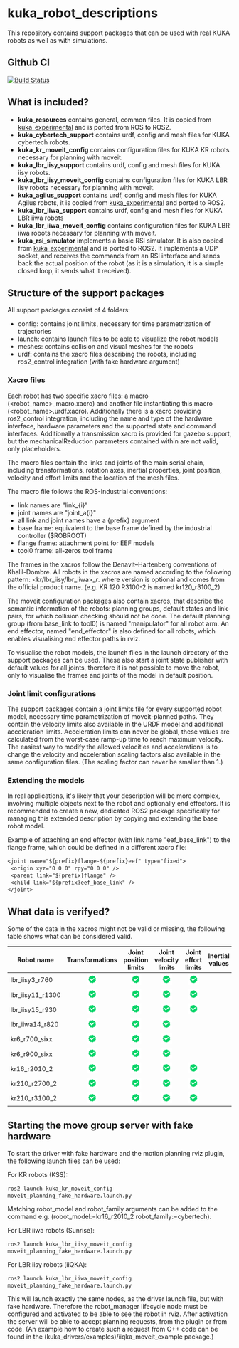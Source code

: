 # kuka_robot_descriptions

This repository contains support packages that can be used with real KUKA robots as well as with simulations.

Github CI
------------
[![Build Status](https://github.com/kroshu/kuka_robot_descriptions/workflows/CI/badge.svg?branch=main)](https://github.com/kroshu/kuka_robot_descriptions/actions)

## What is included?

- **kuka_resources** contains general, common files. It is copied from [kuka_experimental](https://github.com/ros-industrial/kuka_experimental) and is ported from ROS to ROS2.
- **kuka_cybertech_support** contains urdf, config and mesh files for KUKA cybertech robots.
- **kuka_kr_moveit_config** contains configuration files for KUKA KR robots necessary for planning with moveit.
- **kuka_lbr_iisy_support** contains urdf, config and mesh files for KUKA iisy robots.
- **kuka_lbr_iisy_moveit_config** contains configuration files for KUKA LBR iisy robots necessary for planning with moveit.
- **kuka_agilus_support** contains urdf, config and mesh files for KUKA Agilus robots, it is copied from [kuka_experimental](https://github.com/ros-industrial/kuka_experimental) and ported to ROS2.
- **kuka_lbr_iiwa_support** contains urdf, config and mesh files for KUKA LBR iiwa robots
- **kuka_lbr_iiwa_moveit_config** contains configuration files for KUKA LBR iiwa robots necessary for planning with moveit.
- **kuka_rsi_simulator** implements a basic RSI simulator. It is also copied from [kuka_experimental](https://github.com/ros-industrial/kuka_experimental) and is ported to ROS2. It implements a UDP socket, and receives the commands from an RSI interface and sends back the actual position of the robot (as it is a simulation, it is a simple closed loop, it sends what it received).

## Structure of the support packages

All support packages consist of 4 folders:
- config: contains joint limits, necessary for time parametrization of trajectories
- launch: contains launch files to be able to visualize the robot models
- meshes: contains collision and visual meshes for the robots
- urdf: contains the xacro files describing the robots, including ros2_control integration (with fake hardware argument)

### Xacro files
 Each robot has two specific xacro files: a macro (<robot_name>_macro.xacro) and another file instantiating this macro (<robot_name>.urdf.xacro). Additionally there is a xacro providing ros2_control integration, including the name and type of the hardware interface, hardware parameters and the supported state and command interfaces.
 Additionally a transmission xacro is provided for gazebo support, but the mechanicalReduction parameters contained within are not valid, only placeholders.

 The macro files contain the links and joints of the main serial chain, including transformations, rotation axes, inertial properties, joint position, velocity and effort limits and the location of the mesh files.

 The macro file follows the ROS-Industrial conventions:
 - link names are "link_{i}"
 - joint names are "joint_a{i}"
 - all link and joint names have a {prefix} argument
 - base frame: equivalent to the base frame defined by the industrial controller ($ROBROOT)
 - flange frame: attachment point for EEF models
 - tool0 frame: all-zeros tool frame

 The frames in the xacros follow the Denavit–Hartenberg conventions of Khalil-Dombre.
 All robots in the xacros are named according to the following pattern: <kr/lbr_iisy/lbr_iiwa>_<payload>_r<reach>_<version>.
 where version is optional and comes from the official product name. (e.g. KR 120 R3100-2 is named kr120_r3100_2)

 The moveit configuration packages also contain xacros, that describe the semantic information of the robots: planning groups, default states and link-pairs, for which collision checking should not be done. The default planning group (from base_link to tool0) is named "manipulator" for all robot arm. An end effector, named "end_effector" is also defined for all robots, which enables visualising end effector paths in rviz.

 To visualise the robot models, the launch files in the launch directory of the support packages can be used. These also start a joint state publisher with default values for all joints, therefore it is not possible to move the robot, only to visualise the frames and joints of the model in default position.

### Joint limit configurations

 The support packages contain a joint limits file for every supported robot model, necessary time parametrization of moveit-planned paths. They contain the velocity limits also available in the URDF model and additional acceleration limits. Acceleration limits can never be global, these values are calculated from the worst-case ramp-up time to reach maximum velocity. The easiest way to modify the allowed velocities and accelerations is to change the velocity and acceleration scaling factors also available in the same configuration files. (The scaling factor can never be smaller than 1.)

 
### Extending the models

 In real applications, it's likely that your description will be more complex, involving multiple objects next to the robot and optionally end effectors. It is recommended to create a new, dedicated ROS2 package specifically for managing this extended description by copying and extending the base robot model.

 Example of attaching an end effector (with link name "eef_base_link") to the flange frame, which could be defined in a different xacro file:
```
<joint name="${prefix}flange-${prefix}eef" type="fixed">
 <origin xyz="0 0 0" rpy="0 0 0" />
 <parent link="${prefix}flange" />
 <child link="${prefix}eef_base_link" />
</joint>
```

## What data is verifyed?

Some of the data in the xacros might not be valid or missing, the following table shows what can be considered valid.

|Robot name | Transformations | Joint position limits | Joint velocity limits | Joint effort limits | Inertial values | Simplified collision meshes|
|---|:---:|:---:|:---:|:---:|:---:|:---:|
|lbr_iisy3_r760 | <img src="doc/resources/verified.png" alt="Verified" width="25"/> | <img src="doc/resources/verified.png" alt="Verified" width="25"/> | <img src="doc/resources/verified.png" alt="Verified" width="25"/> | <img src="doc/resources/verified.png" alt="Verified" width="25"/> | | <img src="doc/resources/verified.png" alt="Verified" width="25"/> |
|lbr_iisy11_r1300 | <img src="doc/resources/verified.png" alt="Verified" width="25"/> | <img src="doc/resources/verified.png" alt="Verified" width="25"/> | <img src="doc/resources/verified.png" alt="Verified" width="25"/> | <img src="doc/resources/verified.png" alt="Verified" width="25"/> | | |
|lbr_iisy15_r930 | <img src="doc/resources/verified.png" alt="Verified" width="25"/> | <img src="doc/resources/verified.png" alt="Verified" width="25"/> | <img src="doc/resources/verified.png" alt="Verified" width="25"/> | <img src="doc/resources/verified.png" alt="Verified" width="25"/> | | |
|lbr_iiwa14_r820 | <img src="doc/resources/verified.png" alt="Verified" width="25"/> | <img src="doc/resources/verified.png" alt="Verified" width="25"/> | <img src="doc/resources/verified.png" alt="Verified" width="25"/> | | | |
|kr6_r700_sixx | <img src="doc/resources/verified.png" alt="Verified" width="25"/> | <img src="doc/resources/verified.png" alt="Verified" width="25"/> | <img src="doc/resources/verified.png" alt="Verified" width="25"/> | | | <img src="doc/resources/verified.png" alt="Verified" width="25"/> |
|kr6_r900_sixx | <img src="doc/resources/verified.png" alt="Verified" width="25"/> | <img src="doc/resources/verified.png" alt="Verified" width="25"/> | <img src="doc/resources/verified.png" alt="Verified" width="25"/> | | | <img src="doc/resources/verified.png" alt="Verified" width="25"/> |
|kr16_r2010_2 | <img src="doc/resources/verified.png" alt="Verified" width="25"/> | <img src="doc/resources/verified.png" alt="Verified" width="25"/> | <img src="doc/resources/verified.png" alt="Verified" width="25"/> | <img src="doc/resources/verified.png" alt="Verified" width="25"/> | | |
|kr210_r2700_2 | <img src="doc/resources/verified.png" alt="Verified" width="25"/> | <img src="doc/resources/verified.png" alt="Verified" width="25"/> | <img src="doc/resources/verified.png" alt="Verified" width="25"/> | <img src="doc/resources/verified.png" alt="Verified" width="25"/> | | |
|kr210_r3100_2 | <img src="doc/resources/verified.png" alt="Verified" width="25"/> | <img src="doc/resources/verified.png" alt="Verified" width="25"/> | <img src="doc/resources/verified.png" alt="Verified" width="25"/> | <img src="doc/resources/verified.png" alt="Verified" width="25"/> | | |

## Starting the move group server with fake hardware

To start the driver with fake hardware and the motion planning rviz plugin, the following launch files can be used:

For KR robots (KSS):
```
ros2 launch kuka_kr_moveit_config moveit_planning_fake_hardware.launch.py
```
Matching robot_model and robot_family arguments can be added to the command e.g. (robot_model:=kr16_r2010_2 robot_family:=cybertech).

For LBR iiwa robots (Sunrise):
```
ros2 launch kuka_lbr_iisy_moveit_config moveit_planning_fake_hardware.launch.py
```

For LBR iisy robots (iiQKA):
```
ros2 launch kuka_lbr_iiwa_moveit_config moveit_planning_fake_hardware.launch.py 
```

This will launch exactly the same nodes, as the driver launch file, but with fake hardware. Therefore the robot_manager lifecycle node must be configured and activated to be able to see the robot in rviz. After activation the server will be able to accept planning requests, from the plugin or from code. (An example how to create such a request from C++ code can be found in the (kuka_drivers/examples)/iiqka_moveit_example package.)
